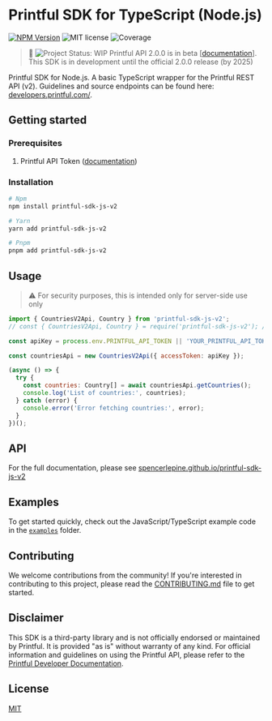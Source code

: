 # Printful SDK for TypeScript (Node.js)

[![NPM Version](https://img.shields.io/npm/v/printful-sdk-js-v2)](https://www.npmjs.com/package/printful-sdk-js-v2)
![MIT license](https://img.shields.io/badge/License-MIT-blue.svg) ![Coverage](https://img.shields.io/badge/Coverage-100%25-brightgreen.svg)

> 📢 ![Project Status: WIP](https://www.repostatus.org/badges/latest/wip.svg) Printful API 2.0.0 is in beta [[documentation](https://developers.printful.com/docs/v2-beta/)]. This
> SDK is in development until the official 2.0.0 release (by 2025)

Printful SDK for Node.js. A basic TypeScript wrapper for the Printful REST API (v2). Guidelines and source endpoints can be found here:
[developers.printful.com/](https://developers.printful.com).

## Getting started

### Prerequisites

1. Printful API Token ([documentation](https://developers.printful.com))

### Installation

```sh
# Npm
npm install printful-sdk-js-v2

# Yarn
yarn add printful-sdk-js-v2

# Pnpm
pnpm add printful-sdk-js-v2
```

## Usage

> ⚠️ For security purposes, this is intended only for server-side use only

```js
import { CountriesV2Api, Country } from 'printful-sdk-js-v2';
// const { CountriesV2Api, Country } = require('printful-sdk-js-v2'); // CommonJS

const apiKey = process.env.PRINTFUL_API_TOKEN || 'YOUR_PRINTFUL_API_TOKEN';

const countriesApi = new CountriesV2Api({ accessToken: apiKey });

(async () => {
  try {
    const countries: Country[] = await countriesApi.getCountries();
    console.log('List of countries:', countries);
  } catch (error) {
    console.error('Error fetching countries:', error);
  }
})();
```

## API

For the full documentation, please see [spencerlepine.github.io/printful-sdk-js-v2](https://spencerlepine.github.io/printful-sdk-js-v2/)

## Examples

To get started quickly, check out the JavaScript/TypeScript example code in the [`examples`](./examples) folder.

## Contributing

We welcome contributions from the community! If you're interested in contributing to this project, please read the [CONTRIBUTING.md](./CONTRIBUTING.md) file to get started.

## Disclaimer

This SDK is a third-party library and is not officially endorsed or maintained by Printful. It is provided "as is" without warranty of any kind. For official information and
guidelines on using the Printful API, please refer to the [Printful Developer Documentation](https://developers.printful.com/).

## License

[MIT](./LICENSE)
